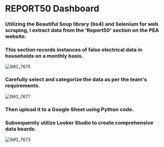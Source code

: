 # REPORT50 Dashboard

### Utilizing the Beautiful Soup library (bs4) and Selenium for web scraping, I extract data from the 'Report50' section on the PEA website. 
### This section records instances of false electrical data in households on a monthly basis.

![IMG_7675](https://github.com/jackitchai/PEA-Project-/assets/107567014/ebfb1a08-7543-45a3-8f68-f8395df6ef3d)

### Carefully select and categorize the data as per the team's requirements. 

![IMG_7677](https://github.com/jackitchai/PEA-Project/assets/107567014/8615a8ed-cf33-4793-a47a-bd962799ab1c)

### Then upload it to a Google Sheet using Python code. 
### Subsequently utilize Looker Studio to create comprehensive data boards.

![IMG_7673](https://github.com/jackitchai/PEA-Project/assets/107567014/a175b7bc-48c5-495a-be86-7f10c1546334)

